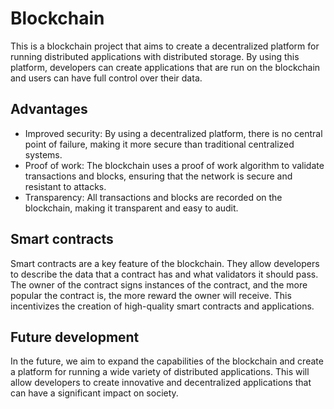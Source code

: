 # Blockchain

This is a blockchain project that aims to create a decentralized platform for running distributed applications with distributed storage. By using this platform, developers can create applications that are run on the blockchain and users can have full control over their data.

## Advantages

- Improved security: By using a decentralized platform, there is no central point of failure, making it more secure than traditional centralized systems.
- Proof of work: The blockchain uses a proof of work algorithm to validate transactions and blocks, ensuring that the network is secure and resistant to attacks.
- Transparency: All transactions and blocks are recorded on the blockchain, making it transparent and easy to audit.

## Smart contracts

Smart contracts are a key feature of the blockchain. They allow developers to describe the data that a contract has and what validators it should pass. The owner of the contract signs instances of the contract, and the more popular the contract is, the more reward the owner will receive. This incentivizes the creation of high-quality smart contracts and applications.

## Future development

In the future, we aim to expand the capabilities of the blockchain and create a platform for running a wide variety of distributed applications. This will allow developers to create innovative and decentralized applications that can have a significant impact on society.

